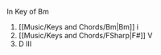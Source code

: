 In Key of Bm

1. [[Music/Keys and Chords/Bm|Bm]] i
2. [[Music/Keys and Chords/FSharp|F#]] V
3. D III